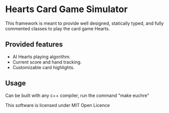 # Hearts Card Game Simulator 
This framework is meant to provide well designed, statically typed, and fully commented classes to play the card game Hearts.

## Provided features

* AI Hearts playing algorithm.
* Current score and hand tracking.
* Customizable card highlights.

## Usage

Can be built with any c++ compiler, run the command "make euchre"

This software is licensed under MIT Open Licence
